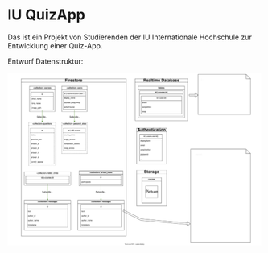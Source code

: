 # IU QuizApp

Das ist ein Projekt von Studierenden der IU Internationale Hochschule zur Entwicklung einer Quiz-App.

Entwurf Datenstruktur:

![Entwurf Datenstruktur als Bild](Docs\firestore_data.drawio.svg)